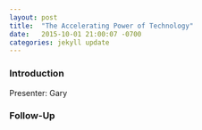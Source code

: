 ```yaml
---
layout: post
title:  "The Accelerating Power of Technology"
date:   2015-10-01 21:00:07 -0700
categories: jekyll update
---
```


### Introduction

Presenter: Gary

### Follow-Up


